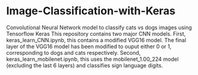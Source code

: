 # Image-Classification-with-Keras
Convolutional Neural Network model to classify cats vs dogs images using Tensorflow Keras
This repository contains two major CNN models.
First, keras_learn_CNN.ipynb, this contains a modified VGG16 model. The final layer of the VGG16 model has been modified to ouput either 0 or 1, 
corresponding to dogs and cats respectively.
Second, keras_learn_mobilenet.ipynb, this uses the mobilenet_1.00_224 model (excluding the last 6 layers) and classifies sign language digits.
